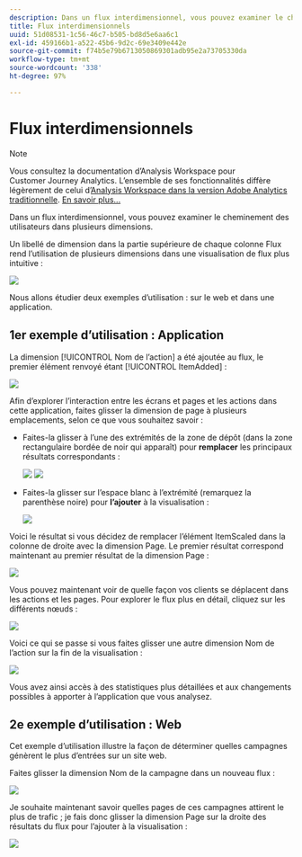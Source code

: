 ```yaml
---
description: Dans un flux interdimensionnel, vous pouvez examiner le cheminement des utilisateurs dans plusieurs dimensions.
title: Flux interdimensionnels
uuid: 51d08531-1c56-46c7-b505-bd8d5e6aa6c1
exl-id: 459166b1-a522-45b6-9d2c-69e3409e442e
source-git-commit: f74b5e79b6713050869301adb95e2a73705330da
workflow-type: tm+mt
source-wordcount: '338'
ht-degree: 97%

---
```


# Flux interdimensionnels

>[!NOTE]
>
>Vous consultez la documentation d’Analysis Workspace pour Customer Journey Analytics. L’ensemble de ses fonctionnalités diffère légèrement de celui d’[Analysis Workspace dans la version Adobe Analytics traditionnelle](https://experienceleague.adobe.com/docs/analytics/analyze/analysis-workspace/home.html). [En savoir plus...](/help/getting-started/cja-aa.md)

Dans un flux interdimensionnel, vous pouvez examiner le cheminement des utilisateurs dans plusieurs dimensions.

Un libellé de dimension dans la partie supérieure de chaque colonne Flux rend l’utilisation de plusieurs dimensions dans une visualisation de flux plus intuitive :

![](assets/flow.png)

Nous allons étudier deux exemples d’utilisation : sur le web et dans une application.

## 1er exemple d’utilisation : Application

La dimension [!UICONTROL Nom de l’action] a été ajoutée au flux, le premier élément renvoyé étant [!UICONTROL ItemAdded] :

![](assets/multi-dimensional-flow.png)

Afin d’explorer l’interaction entre les écrans et pages et les actions dans cette application, faites glisser la dimension de page à plusieurs emplacements, selon ce que vous souhaitez savoir :

* Faites-la glisser à l’une des extrémités de la zone de dépôt (dans la zone rectangulaire bordée de noir qui apparaît) pour **remplacer** les principaux résultats correspondants :

   ![](assets/multi-dimensional-flow2.png) ![](assets/multi-dimensional-flow3.png)

* Faites-la glisser sur l’espace blanc à l’extrémité (remarquez la parenthèse noire) pour **l’ajouter** à la visualisation :

   ![](assets/multi-dimensional-flow4.png)

Voici le résultat si vous décidez de remplacer l’élément ItemScaled dans la colonne de droite avec la dimension Page. Le premier résultat correspond maintenant au premier résultat de la dimension Page :

![](assets/multi-dimensional-flow5.png)

Vous pouvez maintenant voir de quelle façon vos clients se déplacent dans les actions et les pages. Pour explorer le flux plus en détail, cliquez sur les différents nœuds :

![](assets/multi-dimensional-flow6.png)

Voici ce qui se passe si vous faites glisser une autre dimension Nom de l’action sur la fin de la visualisation :

![](assets/multi-dimensional-flow7.png)

Vous avez ainsi accès à des statistiques plus détaillées et aux changements possibles à apporter à l’application que vous analysez.

## 2e exemple d’utilisation : Web

Cet exemple d’utilisation illustre la façon de déterminer quelles campagnes génèrent le plus d’entrées sur un site web.

Faites glisser la dimension Nom de la campagne dans un nouveau flux :

![](assets/multi-dimensional-flow8.png)

Je souhaite maintenant savoir quelles pages de ces campagnes attirent le plus de trafic ; je fais donc glisser la dimension Page sur la droite des résultats du flux pour l’ajouter à la visualisation :

![](assets/multi-dimensional-flow9.png)
